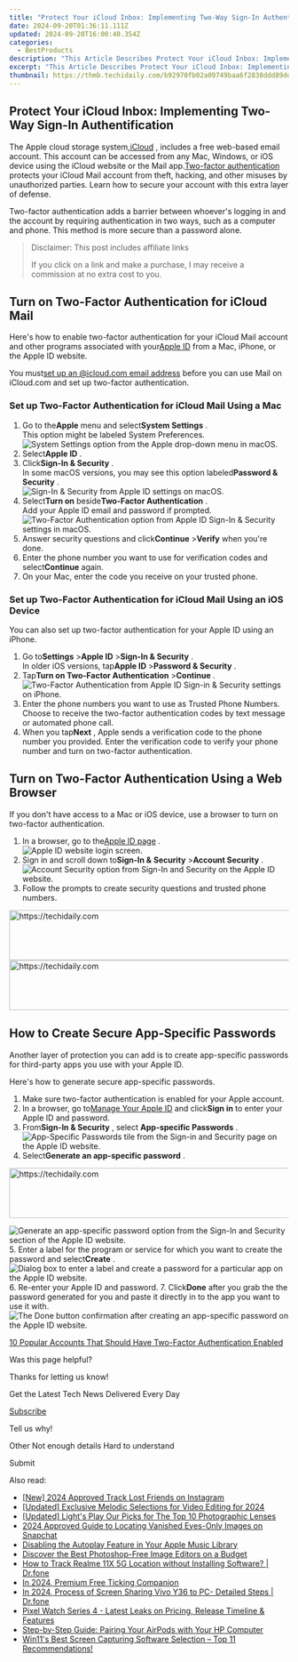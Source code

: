```yaml
---
title: "Protect Your iCloud Inbox: Implementing Two-Way Sign-In Authentification"
date: 2024-09-20T01:36:11.111Z
updated: 2024-09-20T16:00:40.354Z
categories:
  - BestProducts
description: "This Article Describes Protect Your iCloud Inbox: Implementing Two-Way Sign-In Authentification"
excerpt: "This Article Describes Protect Your iCloud Inbox: Implementing Two-Way Sign-In Authentification"
thumbnail: https://thmb.techidaily.com/b92970fb02a09749baa6f2838ddd89dd174bd2bb3f33370dc3c96100a7eda776.jpg
---
```


## Protect Your iCloud Inbox: Implementing Two-Way Sign-In Authentification
 The Apple cloud storage system,[iCloud](https://www.lifewire.com/what-is-icloud-3972867) , includes a free web-based email account. This account can be accessed from any Mac, Windows, or iOS device using the iCloud website or the Mail app.[Two-factor authentication](https://www.lifewire.com/how-to-use-two-factor-authentication-4686242) protects your iCloud Mail account from theft, hacking, and other misuses by unauthorized parties. Learn how to secure your account with this extra layer of defense.  

 Two-factor authentication adds a barrier between whoever's logging in and the account by requiring authentication in two ways, such as a computer and phone. This method is more secure than a password alone.  

>  Disclaimer: This post includes affiliate links
>
>  If you click on a link and make a purchase, I may receive a commission at no extra cost to you.
>

## Turn on Two-Factor Authentication for iCloud Mail

 Here's how to enable two-factor authentication for your iCloud Mail account and other programs associated with your[Apple ID](https://www.lifewire.com/what-is-an-apple-id-1994330) from a Mac, iPhone, or the Apple ID website.

 You must[set up an @icloud.com email address](https://www.lifewire.com/how-to-create-an-icloud-email-4584873) before you can use Mail on iCloud.com and set up two-factor authentication.

### Set up Two-Factor Authentication for iCloud Mail Using a Mac

1. Go to the**Apple** menu and select**System Settings** .  
This option might be labeled System Preferences.  
![System Settings option from the Apple drop-down menu in macOS.](https://www.lifewire.com/thmb/LdcuQaGASw5ZGdSI0YmNMRZtxpE=/1500x0/filters:no_upscale():max_bytes(150000):strip_icc():format(webp)/001_how-to-secure-icloud-mail-1172270-8be65c48a6f64b4d9ac39dd28107af56.jpg)
2. Select**Apple ID** .
3. Click**Sign-In & Security** .  
 In some macOS versions, you may see this option labeled**Password & Security** .  
![Sign-In & Security from Apple ID settings on macOS.](https://www.lifewire.com/thmb/KizCBIJYRDaxwozjguG9IejZ-uM=/1500x0/filters:no_upscale():max_bytes(150000):strip_icc():format(webp)/002_how-to-secure-icloud-mail-1172270-0a704be39f124dcf8bc8718805cce537.jpg)
4. Select**Turn on** beside**Two-Factor Authentication** .  
Add your Apple ID email and password if prompted.  
![Two-Factor Authentication option from Apple ID Sign-In & Security settings in macOS.](https://www.lifewire.com/thmb/HYUboXf84Ofbntu2tKRF8QnJetU=/1500x0/filters:no_upscale():max_bytes(150000):strip_icc():format(webp)/003_how-to-secure-icloud-mail-1172270-0712d00f8b0c48b7bbe303072da6bda0.jpg)
5. Answer security questions and click**Continue** \>**Verify** when you're done.
6. Enter the phone number you want to use for verification codes and select**Continue** again.
7. On your Mac, enter the code you receive on your trusted phone.

### Set up Two-Factor Authentication for iCloud Mail Using an iOS Device

 You can also set up two-factor authentication for your Apple ID using an iPhone.

1. Go to**Settings** \>**Apple ID** \>**Sign-In & Security** .  
 In older iOS versions, tap**Apple ID** \>**Password & Security** .
2. Tap**Turn on Two-Factor Authentication** \>**Continue** .  
![Two-Factor Authentication from Apple ID Sign-in & Security settings on iPhone.](https://www.lifewire.com/thmb/w6ToZpP0mjCDuwvLOFtDeUE5u5U=/1500x0/filters:no_upscale():max_bytes(150000):strip_icc():format(webp)/001_set-up-two-factor-authentication-on-iphone-4799065-baf427a2337145ae8376c379f3f0f6aa.jpg)
3. Enter the phone numbers you want to use as Trusted Phone Numbers. Choose to receive the two-factor authentication codes by text message or automated phone call.
4. When you tap**Next** , Apple sends a verification code to the phone number you provided. Enter the verification code to verify your phone number and turn on two-factor authentication.

## Turn on Two-Factor Authentication Using a Web Browser

 If you don't have access to a Mac or iOS device, use a browser to turn on two-factor authentication.

1. In a browser, go to the[Apple ID page](https://appleid.apple.com/) .  
![Apple ID website login screen.](https://www.lifewire.com/thmb/aOvqwIDriowUVyMouAFdVf6VvKc=/1500x0/filters:no_upscale():max_bytes(150000):strip_icc():format(webp)/004_how-to-secure-icloud-mail-1172270-21be3907235f4fd49e50303dfec9d3a6.jpg)
2. Sign in and scroll down to**Sign-In &** **Security** \>**Account Security** .  
![Account Security option from Sign-In and Security on the Apple ID website.](https://www.lifewire.com/thmb/q5BADZA-uCQ--WJfqsKL8vaXLKE=/1500x0/filters:no_upscale():max_bytes(150000):strip_icc():format(webp)/005_how-to-secure-icloud-mail-1172270-166fdec30d724506a935ec6e06bcefc6.jpg)
3. Follow the prompts to create security questions and trusted phone numbers.

<!-- affiliate ads begin -->
<a href="https://ephamedtechinc.pxf.io/c/5597632/2130533/26400" target="_top" id="2130533">
  <img src="//a.impactradius-go.com/display-ad/26400-2130533" border="0" alt="https://techidaily.com" width="728" height="90"/>
</a>
<img height="0" width="0" src="https://ephamedtechinc.pxf.io/i/5597632/2130533/26400" style="position:absolute;visibility:hidden;" border="0" />
<!-- affiliate ads end -->

<!-- affiliate ads begin -->
<a href="https://ephamedtechinc.pxf.io/c/5597632/2136616/26400" target="_top" id="2136616">
  <img src="//a.impactradius-go.com/display-ad/26400-2136616" border="0" alt="https://techidaily.com" width="728" height="90"/>
</a>
<img height="0" width="0" src="https://ephamedtechinc.pxf.io/i/5597632/2136616/26400" style="position:absolute;visibility:hidden;" border="0" />
<!-- affiliate ads end -->

## How to Create Secure App-Specific Passwords

 Another layer of protection you can add is to create app-specific passwords for third-party apps you use with your Apple ID.

 Here's how to generate secure app-specific passwords.

1. Make sure two-factor authentication is enabled for your Apple account.
2. In a browser, go to[Manage Your Apple ID](https://appleid.apple.com/) and click**Sign in** to enter your Apple ID and password.
3. From**Sign-In & Security** , select **App-specific Passwords** .  
![App-Specific Passwords tile from the Sign-in and Security page on the Apple ID website.](https://www.lifewire.com/thmb/hZiXrBFV7cRxc8J_m7V9Nhp2_m4=/1500x0/filters:no_upscale():max_bytes(150000):strip_icc():format(webp)/006_how-to-secure-icloud-mail-1172270-e4b8291f13e24a29a3f8dc04db6084f4.jpg)
4. Select**Generate an app-specific password** .  

<!-- affiliate ads begin -->
<a href="https://appsumo.8odi.net/c/5597632/2094476/7443" target="_top" id="2094476">
  <img src="//a.impactradius-go.com/display-ad/7443-2094476" border="0" alt="https://techidaily.com" width="728" height="90"/>
</a>
<img height="0" width="0" src="https://appsumo.8odi.net/i/5597632/2094476/7443" style="position:absolute;visibility:hidden;" border="0" />
<!-- affiliate ads end -->

![Generate an app-specific password option from the Sign-In and Security section of the Apple ID website.](https://www.lifewire.com/thmb/ZJkeIEa9_oVjRcWPmYgGm3gOiAU=/1500x0/filters:no_upscale():max_bytes(150000):strip_icc():format(webp)/007_how-to-secure-icloud-mail-1172270-7bfbc4e8037945ba9a9f5156f9b4fd51.jpg)
5. Enter a label for the program or service for which you want to create the password and select**Create** .  
![Dialog box to enter a label and create a password for a particular app on the Apple ID website.](https://www.lifewire.com/thmb/rC8XT5lfXdTwb6jTQuxiRzwRFCw=/1500x0/filters:no_upscale():max_bytes(150000):strip_icc():format(webp)/008_how-to-secure-icloud-mail-1172270-3e092d565ea944ac8b4df1e443ce4d07.jpg)
6. Re-enter your Apple ID and password.
7. Click**Done** after you grab the the password generated for you and paste it directly in to the app you want to use it with.  
![The Done button confirmation after creating an app-specific password on the Apple ID website.](https://www.lifewire.com/thmb/M_OsBphxS6Jh8HTvq71g3AKGU34=/1500x0/filters:no_upscale():max_bytes(150000):strip_icc():format(webp)/009_how-to-secure-icloud-mail-1172270-f215eede80504adabeac7068661927c5.jpg)

[10 Popular Accounts That Should Have Two-Factor Authentication Enabled](https://www.lifewire.com/online-accounts-that-should-have-2fa-4145067)

Was this page helpful?

Thanks for letting us know!

 Get the Latest Tech News Delivered Every Day

[Subscribe](https://www.lifewire.com/#)

Tell us why!

 Other  Not enough details  Hard to understand

 Submit

<ins class="adsbygoogle"
     style="display:block"
     data-ad-format="autorelaxed"
     data-ad-client="ca-pub-7571918770474297"
     data-ad-slot="1223367746"></ins>

<ins class="adsbygoogle"
     style="display:block"
     data-ad-client="ca-pub-7571918770474297"
     data-ad-slot="8358498916"
     data-ad-format="auto"
     data-full-width-responsive="true"></ins>

<span class="atpl-alsoreadstyle">Also read:</span>
<div><ul>
<li><a href="https://instagram-video-recordings.techidaily.com/new-2024-approved-track-lost-friends-on-instagram/"><u>[New] 2024 Approved Track Lost Friends on Instagram</u></a></li>
<li><a href="https://fox-links.techidaily.com/updated-exclusive-melodic-selections-for-video-editing-for-2024/"><u>[Updated] Exclusive Melodic Selections for Video Editing for 2024</u></a></li>
<li><a href="https://article-files.techidaily.com/updated-lights-play-our-picks-for-the-top-10-photographic-lenses/"><u>[Updated] Light's Play Our Picks for The Top 10 Photographic Lenses</u></a></li>
<li><a href="https://snapchat-videos.techidaily.com/2024-approved-guide-to-locating-vanished-eyes-only-images-on-snapchat/"><u>2024 Approved Guide to Locating Vanished Eyes-Only Images on Snapchat</u></a></li>
<li><a href="https://techno-recovery.techidaily.com/disabling-the-autoplay-feature-in-your-apple-music-library/"><u>Disabling the Autoplay Feature in Your Apple Music Library</u></a></li>
<li><a href="https://techno-recovery.techidaily.com/discover-the-best-photoshop-free-image-editors-on-a-budget/"><u>Discover the Best Photoshop-Free Image Editors on a Budget</u></a></li>
<li><a href="https://android-location-track.techidaily.com/how-to-track-realme-11x-5g-location-without-installing-software-drfone-by-drfone-virtual-android/"><u>How to Track Realme 11X 5G Location without Installing Software? | Dr.fone</u></a></li>
<li><a href="https://extra-support.techidaily.com/in-2024-premium-free-ticking-companion/"><u>In 2024, Premium Free Ticking Companion</u></a></li>
<li><a href="https://screen-mirror.techidaily.com/in-2024-process-of-screen-sharing-vivo-y36-to-pc-detailed-steps-drfone-by-drfone-android/"><u>In 2024, Process of Screen Sharing Vivo Y36 to PC- Detailed Steps | Dr.fone</u></a></li>
<li><a href="https://techno-recovery.techidaily.com/pixel-watch-series-4-latest-leaks-on-pricing-release-timeline-and-features/"><u>Pixel Watch Series 4 - Latest Leaks on Pricing, Release Timeline & Features</u></a></li>
<li><a href="https://techno-recovery.techidaily.com/step-by-step-guide-pairing-your-airpods-with-your-hp-computer/"><u>Step-by-Step Guide: Pairing Your AirPods with Your HP Computer</u></a></li>
<li><a href="https://eaxpv-info.techidaily.com/win11s-best-screen-capturing-software-selection-top-11-recommendations/"><u>Win11's Best Screen Capturing Software Selection – Top 11 Recommendations!</u></a></li>
</ul></div>

